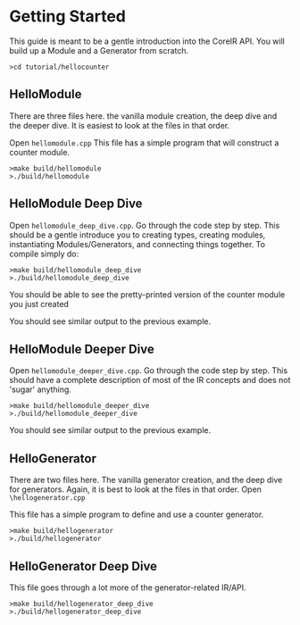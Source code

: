 # Getting Started
This guide is meant to be a gentle introduction into the CoreIR API. You will build up a Module and a Generator from scratch.

`>cd tutorial/hellocounter`

## HelloModule

There are three files here. the vanilla module creation, the deep dive and the deeper dive. It is easiest to look at the files in that order. 

Open `hellomodule.cpp`
This file has a simple program that will construct a counter module.

```
>make build/hellomodule
>./build/hellomodule
```

## HelloModule Deep Dive

Open `hellomodule_deep_dive.cpp`.
Go through the code step by step. This should be a gentle introduce you to creating types, creating modules, instantiating Modules/Generators, and connecting things together. To compile simply do:

```
>make build/hellomodule_deep_dive
>./build/hellomodule_deep_dive
```
You should be able to see the pretty-printed version of the counter module you just created

You should see similar output to the previous example. 

## HelloModule Deeper Dive

Open `hellomodule_deeper_dive.cpp`.
Go through the code step by step. This should have a complete description of most of the IR concepts and does not 'sugar' anything.

```
>make build/hellomodule_deeper_dive
>./build/hellomodule_deeper_dive
```

You should see similar output to the previous example. 

## HelloGenerator

There are two files here. The vanilla generator creation, and the deep dive for generators. Again, it is best to look at the files in that order. 
Open `\hellogenerator.cpp`

This file has a simple program to define and use a counter generator.

```
>make build/hellogenerator
>./build/hellogenerator
```



## HelloGenerator Deep Dive

This file goes through a lot more of the generator-related IR/API.

```
>make build/hellogenerator_deep_dive
>./build/hellogenerator_deep_dive
```


